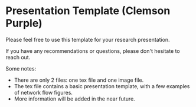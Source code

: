 # Presentation Template (Clemson Purple)

Please feel free to use this template for your research presentation. 

If you have any recommendations or questions, please don't hesitate to reach out. 

Some notes:
- There are only 2 files: one tex file and one image file.
- The tex file contains a basic presentation template, with a few examples of network flow figures.
- More information will be added in the near future.
